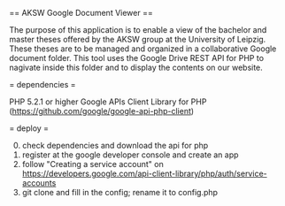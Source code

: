 == AKSW Google Document Viewer ==

The purpose of this application is to enable a view of the bachelor and master theses offered by the AKSW group at the University of Leipzig.
These theses are to be managed and organized in a collaborative Google document folder. This tool uses the Google Drive REST API for PHP to nagivate inside this folder and to display the contents on our website.

= dependencies =

PHP 5.2.1 or higher
Google APIs Client Library for PHP (https://github.com/google/google-api-php-client)

= deploy =

0. check dependencies and download the api for php
1. register at the google developer console and create an app
2. follow "Creating a service account" on https://developers.google.com/api-client-library/php/auth/service-accounts
3. git clone and fill in the config; rename it to config.php

